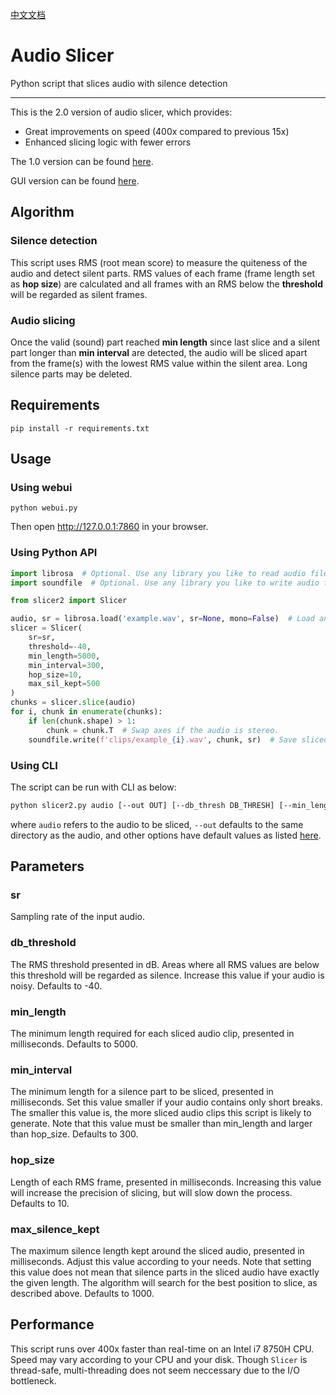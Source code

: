 [中文文档](./README.zh-CN.md)

# Audio Slicer

Python script that slices audio with silence detection

---

This is the 2.0 version of audio slicer, which provides:

- Great improvements on speed (400x compared to previous 15x)
- Enhanced slicing logic with fewer errors

The 1.0 version can be found [here](https://github.com/openvpi/audio-slicer/tree/old).

GUI version can be found [here](https://github.com/flutydeer/audio-slicer).

## Algorithm

### Silence detection

This script uses RMS (root mean score) to measure the quiteness of the audio and detect silent parts. RMS values of each frame (frame length set as **hop size**) are calculated and all frames with an RMS below the **threshold** will be regarded as silent frames.

### Audio slicing

Once the valid (sound) part reached **min length** since last slice and a silent part longer than **min interval** are detected, the audio will be sliced apart from the frame(s) with the lowest RMS value within the silent area. Long silence parts may be deleted.

## Requirements

```shell
pip install -r requirements.txt
```

## Usage

### Using webui

```shell
python webui.py
```

Then open http://127.0.0.1:7860 in your browser.

### Using Python API

```python
import librosa  # Optional. Use any library you like to read audio files.
import soundfile  # Optional. Use any library you like to write audio files.

from slicer2 import Slicer

audio, sr = librosa.load('example.wav', sr=None, mono=False)  # Load an audio file with librosa.
slicer = Slicer(
    sr=sr,
    threshold=-40,
    min_length=5000,
    min_interval=300,
    hop_size=10,
    max_sil_kept=500
)
chunks = slicer.slice(audio)
for i, chunk in enumerate(chunks):
    if len(chunk.shape) > 1:
        chunk = chunk.T  # Swap axes if the audio is stereo.
    soundfile.write(f'clips/example_{i}.wav', chunk, sr)  # Save sliced audio files with soundfile.
```

### Using CLI

The script can be run with CLI as below:

```bash
python slicer2.py audio [--out OUT] [--db_thresh DB_THRESH] [--min_length MIN_LENGTH] [--min_interval MIN_INTERVAL] [--hop_size HOP_SIZE] [--max_sil_kept MAX_SIL_KEPT]
```

where `audio` refers to the audio to be sliced, `--out` defaults to the same directory as the audio, and other options have default values as listed [here](#Parameters).

## Parameters

### sr

Sampling rate of the input audio.

### db_threshold

The RMS threshold presented in dB. Areas where all RMS values are below this threshold will be regarded as silence. Increase this value if your audio is noisy. Defaults to -40.

### min_length

The minimum length required for each sliced audio clip, presented in milliseconds. Defaults to 5000.

### min_interval

The minimum length for a silence part to be sliced, presented in milliseconds. Set this value smaller if your audio contains only short breaks. The smaller this value is, the more sliced audio clips this script is likely to generate. Note that this value must be smaller than min_length and larger than hop_size. Defaults to 300.

### hop_size

Length of each RMS frame, presented in milliseconds. Increasing this value will increase the precision of slicing, but will slow down the process. Defaults to 10.

### max_silence_kept

The maximum silence length kept around the sliced audio, presented in milliseconds. Adjust this value according to your needs. Note that setting this value does not mean that silence parts in the sliced audio have exactly the given length. The algorithm will search for the best position to slice, as described above. Defaults to 1000.

## Performance

This script runs over 400x faster than real-time on an Intel i7 8750H CPU. Speed may vary according to your CPU and your disk. Though `Slicer` is thread-safe, multi-threading does not seem neccessary due to the I/O bottleneck.
